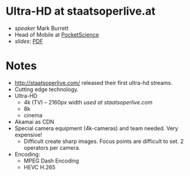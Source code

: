 # Ultra-HD at staatsoperlive.at

* *speaker* Mark Burrett
* Head of Mobile at [PocketScience](http://pocketscience.com/)
* *slides*: [PDF](./UHD_v2.pdf)

# Notes

* http://staatsoperlive.com/ released their first ultra-hd streams.
* Cutting edge technology.
* Ultra-HD
    * 4k (TV) – 2160px width *used at staatsoperlive.com*
    * 8k
    * cinema
* Akamai as CDN
* Special camera equipment (4k-cameras) and team needed. Very expensive!
    * Difficult create sharp images. Focus points are difficult to set.
      2 operators per camera.
* Encoding:
    * MPEG Dash Encoding
    * HEVC H.265
